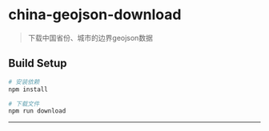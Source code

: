 # china-geojson-download

> 下载中国省份、城市的边界geojson数据

## Build Setup

``` bash
# 安装依赖
npm install

# 下载文件
npm run download

```
---